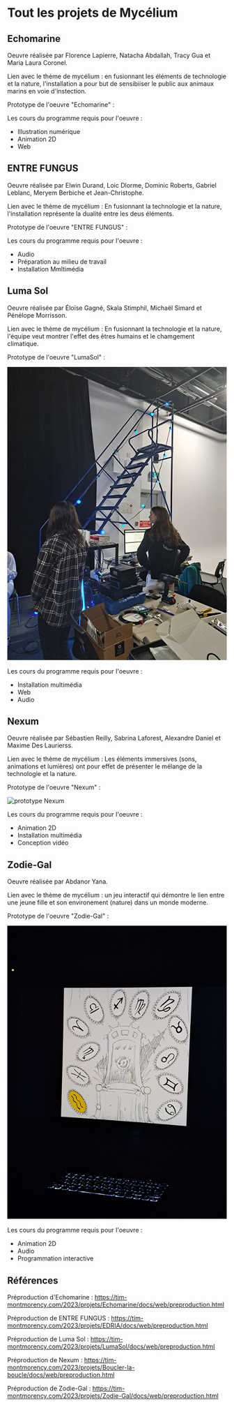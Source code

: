 # Tout les projets de Mycélium

## Echomarine

Oeuvre réalisée par Florence Lapierre, Natacha Abdallah, Tracy Gua et Maria Laura Coronel.

Lien avec le thème de mycélium : en fusionnant les éléments de technologie et la nature, l'installation a pour but de sensibiiser le public aux animaux marins
en voie d'instection.

Prototype de l'oeuvre "Echomarine" :



Les cours du programme requis pour l'oeuvre :
- Illustration numérique
- Animation 2D
- Web

## ENTRE FUNGUS

Oeuvre réalisée par Elwin Durand, Loic Dlorme, Dominic Roberts, Gabriel Leblanc, Meryem Berbiche et Jean-Christophe.

Lien avec le thème de mycélium : En fusionnant la technologie et la nature, l'installation représente la dualité entre les deus éléments. 

Prototype de l'oeuvre "ENTRE FUNGUS" :



Les cours du programme requis pour l'oeuvre :
- Audio
- Préparation au milieu de travail
- Installation Mmltimédia

## Luma Sol

Oeuvre réalisée par Éloïse Gagné, Skala Stimphil, Michaël Simard et Pénélope Morrisson.

Lien avec le thème de mycélium : En fusionnant la technologie et la nature, l'équipe veut montrer l'effet des êtres humains et le chamgement climatique.

Prototype de l'oeuvre "LumaSol" :

![prototype lumasol](https://github.com/KristyMoussally/H23_TIM_documentation/blob/main/Mycelium/media/prototype_lumasol.jpg?raw=true)

Les cours du programme requis pour l'oeuvre :
- Installation multimédia
- Web
- Audio

## Nexum

Oeuvre réalisée par Sébastien Reilly, Sabrina Laforest, Alexandre Daniel et Maxime Des Laurierss.

Lien avec le thème de mycélium : Les éléments immersives (sons, animations et lumières) ont pour effet de présenter le mélange de la technologie et la nature.

Prototype de l'oeuvre "Nexum" :

![prototype Nexum](https://user-images.githubusercontent.com/112190488/224383306-92d24548-2831-434e-9f0c-b1c1722defcc.png)


Les cours du programme requis pour l'oeuvre :
- Animation 2D
- Installation multimédia
- Conception vidéo

## Zodie-Gal

Oeuvre réalisée par Abdanor Yana.

Lien avec le thème de mycélium : un jeu interactif qui démontre le lien entre une jeune fille et son environement (nature) dans un monde moderne.

Prototype de l'oeuvre "Zodie-Gal" :

![prototype zodie-gal](https://github.com/KristyMoussally/H23_TIM_documentation/blob/main/Mycelium/media/prototype_zodie_gal.jpg?raw=true)

Les cours du programme requis pour l'oeuvre :
- Animation 2D
- Audio
- Programmation interactive

## Références

Préproduction d'Echomarine : https://tim-montmorency.com/2023/projets/Echomarine/docs/web/preproduction.html

Préproduction de ENTRE FUNGUS : https://tim-montmorency.com/2023/projets/EDRIA/docs/web/preproduction.html

Préproduction de Luma Sol : https://tim-montmorency.com/2023/projets/LumaSol/docs/web/preproduction.html

Préproduction de Nexum : https://tim-montmorency.com/2023/projets/Boucler-la-boucle/docs/web/preproduction.html

Préproduction de Zodie-Gal : https://tim-montmorency.com/2023/projets/Zodie-Gal/docs/web/preproduction.html
